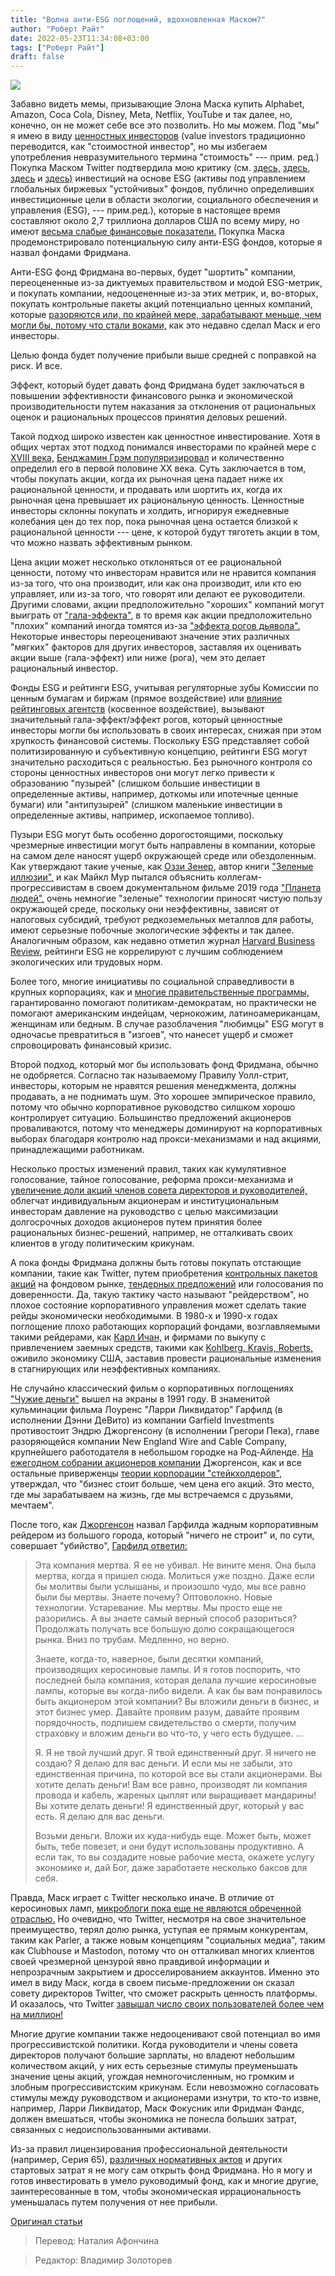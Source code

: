 ```yaml
---
title: "Волна анти-ESG поглощений, вдохновленная Маском?"
author: "Роберт Райт"
date: 2022-05-23T11:34:08+03:00
tags: ["Роберт Райт"]
draft: false
---
```

![](https://www.aier.org/wp-content/uploads/2022/05/sharkscircling.jpg)


Забавно видеть мемы, призывающие Элона Маска купить Alphabet, Amazon, Coca Cola, Disney, Meta, Netflix, YouTube и так далее, но, конечно, он не может себе все это позволить. Но мы можем. Под "мы" я имею в виду [ценностных инвесторов](https://ru.wikipedia.org/wiki/%D0%A1%D1%82%D0%BE%D0%B8%D0%BC%D0%BE%D1%81%D1%82%D0%BD%D0%BE%D0%B5_%D0%B8%D0%BD%D0%B2%D0%B5%D1%81%D1%82%D0%B8%D1%80%D0%BE%D0%B2%D0%B0%D0%BD%D0%B8%D0%B5) (value investors традиционно переводится, как "стоимостной инвестор", но мы избегаем употребления невразумительного термина "стоимость" --- прим. ред.)  Покупка Маском Twitter подтвердила мою критику (см. [здесь,](https://capx.co/history-lessons-the-case-against-regulating-esg-ratings-agencies/) [здесь](https://www.aier.org/article/hyping-esg-investing/), [здесь](https://www.aier.org/article/the-latest-investment-fad-is-unsustainable/) и [здесь)](https://www.aier.org/article/fundamental-questions-about-corporate-donations/) инвестиций на основе ESG (активы под управлением глобальных биржевых "устойчивых" фондов, публично определивших инвестиционные цели в области экологии, социального обеспечения и управления (ESG), --- прим.ред.), которые в настоящее время составляют около 2,7 триллиона долларов США по всему миру, но имеют [весьма слабые финансовые показатели.](https://hbr.org/2022/03/an-inconvenient-truth-about-esg-investing) Покупка Маска продемонстрировало потенциальную силу анти-ESG фондов, которые я назвал фондами Фридмана.

Анти-ESG фонд Фридмана во-первых, будет "шортить" компании, переоцененные из-за диктуемых правительством и модой ESG-метрик, и покупать компании, недооцененные из-за этих метрик, и, во-вторых, покупать контрольные пакеты акций потенциально ценных компаний, которые [разоряются или, по крайней мере, зарабатывают меньше, чем могли бы, потому что стали воками,](https://nypost.com/2021/12/02/americans-dont-care-for-corporate-activism/) как это недавно сделал Маск и его инвесторы. 

Целью фонда будет получение прибыли выше средней с поправкой на риск. И все.

Эффект, который будет давать фонд Фридмана будет заключаться в повышении эффективности финансового рынка и экономической производительности путем наказания за отклонения от рациональных оценок и рациональных процессов принятия деловых решений.

Такой подход широко известен как ценностное инвестирование. Хотя в общих чертах этот подход понимался инвесторами по крайней мере с [XVIII века,](https://www.amazon.com/Wealth-Nations-Rediscovered-Integration-Expansion/dp/0521812372) [Бенджамин Грэм популяризировал](https://www.investopedia.com/terms/g/graham-number.asp) и количественно определил его в первой половине XX века. Суть заключается в том, чтобы покупать акции, когда их рыночная цена падает ниже их рациональной ценности, и продавать или шортить их, когда их рыночная цена превышает их рациональную ценность. Ценностные инвесторы склонны покупать и холдить, игнорируя ежедневные колебания цен до тех пор, пока рыночная цена остается близкой к рациональной ценности --- цене, к которой будут тяготеть акции в том, что можно назвать эффективным рынком.

Цена акции может несколько отклоняться от ее рациональной ценности, потому что инвесторам нравится или не нравится компания из-за того, что она производит, или как она производит, или кто ею управляет, или из-за того, что говорят или делают ее руководители. Другими словами, акции предположительно "хороших" компаний могут выиграть от ["гала-эффекта",](https://ru.wikipedia.org/wiki/%D0%93%D0%B0%D0%BB%D0%BE-%D1%8D%D1%84%D1%84%D0%B5%D0%BA%D1%82) в то время как акции предположительно "плохих" компаний иногда томятся из-за ["эффекта рогов дьявола".](https://en.wikipedia.org/wiki/Horn_effect) Некоторые инвесторы переоценивают значение этих различных "мягких" факторов для других инвесторов, заставляя их оценивать акции выше (гала-эффект) или ниже (рога), чем это делает рациональный инвестор.

Фонды ESG и рейтинги ESG, учитывая регуляторные зубы Комиссии по ценным бумагам и биржам (прямое воздействие) или [влияние рейтинговых агентств](https://www.wsj.com/articles/s-and-p-states-politicized-credit-scores-esg-rating-utah-oaks-carbon-environmental-energy-crisis-price-fracking-ukraine-russia-11652037089?mod=opinion_major_pos6) (косвенное воздействие), вызывают значительный гала-эффект/эффект рогов, который ценностные инвесторы могли бы использовать в своих интересах, снижая при этом хрупкость финансовой системы. Поскольку ESG представляет собой политизированную и субъективную концепцию, рейтинги ESG могут значительно расходиться с реальностью. Без рыночного контроля со стороны ценностных инвесторов они могут легко привести к образованию "пузырей" (слишком большие инвестиции в определенные активы, например, доткомы или ипотечные ценные бумаги) или "антипузырей" (слишком маленькие инвестиции в определенные активы, например, ископаемое топливо). 

Пузыри ESG могут быть особенно дорогостоящими, поскольку чрезмерные инвестиции могут быть направлены в компании, которые на самом деле наносят ущерб окружающей среде или обездоленным. Как утверждают такие ученые, как [Оззи Зенер](https://berkeley.academia.edu/OzzieZehner), автор книги ["Зеленые иллюзии",](http://www.greenillusions.org/) и как Майкл Мур пытался объяснить коллегам-прогрессивистам в своем документальном фильме 2019 года ["Планета людей",](https://planetofthehumans.com/) очень немногие "зеленые" технологии приносят чистую пользу окружающей среде, поскольку они неэффективны, зависят от налоговых субсидий, требуют редкоземельных металлов для работы, имеют серьезные побочные экологические эффекты и так далее. Аналогичным образом, как недавно отметил журнал [Harvard Business Review,](https://hbr.org/2022/03/an-inconvenient-truth-about-esg-investing) рейтинги ESG не коррелируют с лучшим соблюдением экологических или трудовых норм. 

Более того, многие инициативы по социальной справедливости в крупных корпорациях, как и [многие правительственные программы,](https://www.aier.org/article/government-induced-inequality/) гарантированно помогают политикам-демократам, но практически не помогают американским индейцам, чернокожим, латиноамериканцам, женщинам или бедным. В случае разоблачения "любимцы" ESG могут в одночасье превратиться в "изгоев", что нанесет ущерб и сможет спровоцировать финансовый кризис.

Второй подход, который мог бы использовать фонд Фридмана, обычно не одобряется. Согласно так называемому Правилу Уолл-стрит, инвесторы, которым не нравятся решения менеджмента, должны продавать, а не поднимать шум. Это хорошее эмпирическое правило, потому что обычно корпоративное руководство силшком хорошо контролирует ситуацию. Большинство предложений акционеров проваливаются, потому что менеджеры доминируют на корпоративных выборах благодаря контролю над прокси-механизмами и над акциями, принадлежащими работникам.

Несколько простых изменений правил, таких как кумулятивное голосование, тайное голосование, реформа прокси-механизма и [увеличение доли акций членов совета директоров и руководителей,](https://www.marketwatch.com/story/click-here-on-a-companys-website-for-clues-about-how-the-stock-will-perform-2020-11-11) облегчат индивидуальным акционерам и институциональным инвесторам давление на руководство с целью максимизации долгосрочных доходов акционеров путем принятия более рациональных бизнес-решений, например, не отталкивать своих клиентов в угоду политическим крикунам.

А пока фонды Фридмана должны быть готовы покупать отстающие компании, такие как Twitter, путем приобретения [контрольных пакетов акций](https://www.investopedia.com/terms/c/controllinginterest.asp) на фондовом рынке, [тендерных предложений](https://corporatefinanceinstitute.com/resources/knowledge/deals/takeover-bid/) или голосования по доверенности. Да, такую тактику часто называют "рейдерством", но плохое состояние корпоративного управления может сделать такие рейды экономически необходимыми. В 1980-х и 1990-х годах поглощение плохо работающих корпораций фондами, возглавляемыми такими рейдерами, как [Карл Ичан,](https://www.hbo.com/movies/icahn-the-restless-billionaire) и фирмами по выкупу с привлечением заемных средств, такими как [Kohlberg, Kravis, Roberts,](https://www.amazon.com/New-Financial-Capitalists-Kohlberg-Corporate/dp/0521642604) оживило экономику США, заставив провести рациональные изменения в стагнирующих или неэффективных компаниях.

Не случайно классический фильм о корпоративных поглощениях ["Чужие деньги"](https://www.imdb.com/title/tt0102609/) вышел на экраны в 1991 году. В знаменитой кульминации фильма Лоуренс "Ларри Ликвидатор" Гарфилд (в исполнении Дэнни ДеВито) из компании Garfield Investments противостоит Эндрю Джоргенсону (в исполнении Грегори Пека), главе разоряющейся компании New England Wire and Cable Company, крупнейшего работодателя в небольшом городке на Род-Айленде. [На ежегодном собрании акционеров компании](https://www.americanrhetoric.com/MovieSpeeches/moviespeechotherpeoplesmoneypeck.html) Джоргенсон, как и все остальные приверженцы [теории корпорации "стейкхолдеров",](http://stakeholdertheory.org/about/) утверждал, что "бизнес стоит больше, чем цена его акций. Это место, где мы зарабатываем на жизнь, где мы встречаемся с друзьями, мечтаем". 

После того, как [Джоргенсон](https://www.americanrhetoric.com/MovieSpeeches/moviespeechotherpeoplesmoneypeck.html) назвал Гарфилда жадным корпоративным рейдером из большого города, который "ничего не строит" и, по сути, совершает "убийство", [Гарфилд ответил:](https://www.americanrhetoric.com/MovieSpeeches/moviespeechotherpeoplesmoneydevito.html)

> Эта компания мертва. Я ее не убивал. Не вините меня. Она была мертва, когда я пришел сюда. Молиться уже поздно. Даже если бы молитвы были услышаны, и произошло чудо, мы все равно были бы мертвы. Знаете почему? Оптоволокно. Новые технологии. Устаревание. Мы мертвы. Мы просто еще не разорились. А вы знаете самый верный способ разориться? Продолжать получать все большую долю сокращающегося рынка. Вниз по трубам. Медленно, но верно.
> 
> Знаете, когда-то, наверное, были десятки компаний, производящих керосиновые лампы. И я готов поспорить, что последней была компания, которая делала лучшие керосиновые лампы, которые вы когда-либо видели. А как бы вам понравилось быть акционером этой компании? Вы вложили деньги в бизнес, и этот бизнес умер. Давайте проявим разум, давайте проявим порядочность, подпишем свидетельство о смерти, получим страховку и вложим деньги во что-то, у чего есть будущее. ...
> 
> Я. Я не твой лучший друг. Я твой единственный друг. Я ничего не создаю? Я делаю для вас деньги. И если мы не забыли, это единственная причина, по которой все вы стали акционерами. Вы хотите делать деньги! Вам все равно, производят ли  компания провода и кабель, жареных цыплят или выращивает мандарины! Вы хотите делать деньги! Я единственный друг, который у вас есть. Я делаю для вас деньги.
> 
> Возьми деньги. Вложи их куда-нибудь еще. Может быть, может быть, тебе повезет, и они будут использованы продуктивно. А если так, то вы создадите новые рабочие места, окажете услугу экономике и, дай Бог, даже заработаете несколько баксов для себя.

Правда, Маск играет с Twitter несколько иначе. В отличие от керосиновых ламп, [микроблоги пока еще не являются обреченной отраслью.](https://www.aier.org/article/betting-on-social-media/) Но очевидно, что Twitter, несмотря на свое значительное преимущество, терял долю рынка, уступая ее прямым конкурентам, таким как Parler, а также новым концепциям "социальных медиа", таким как Clubhouse и Mastodon, потому что он отталкивал многих клиентов своей чрезмерной цензурой явно правдивой информации и непрозрачным закрытием и дросселированием аккаунтов. Именно это имел в виду Маск, когда в своем письме-предложении он сказал совету директоров Twitter, что сможет раскрыть ценность платформы. И оказалось, что Twitter [завышал число своих пользователей более чем на миллион!](https://www.zerohedge.com/markets/twitter-misses-revenues-admits-over-stating-millions-users)

Многие другие компании также недооценивают свой потенциал во имя прогрессивистской политики. Когда руководители и члены совета директоров получают большие зарплаты, но владеют небольшим количеством акций, у них есть серьезные стимулы преуменьшать значение цены акций, угождая немногочисленным, но громким и злобным прогрессивистским крикунам. Если невозможно согласовать стимулы между руководством и акционерами изнутри, то кто-то извне, например, Ларри Ликвидатор, Маск Фокусник или Фридман Фандс, должен вмешаться, чтобы экономика не понесла больших затрат, связанных с недоиспользованными активами.

Из-за правил лицензирования профессиональной деятельности (например, Серия 65), [различных нормативных актов](https://www.ictsd.org/what-licenses-are-needed-to-start-a-private-equity-firm/) и других стартовых затрат я не могу сам открыть фонд Фридмана. Но я могу и готов инвестировать в умело руководимый фонд, как и многие другие, заинтересованные в том, чтобы экономическая иррациональность уменьшалась путем получения от нее прибыли. 

[Оригинал статьи](https://www.aier.org/article/175911/)

> Перевод: Наталия Афончина

> Редактор: Владимир Золоторев